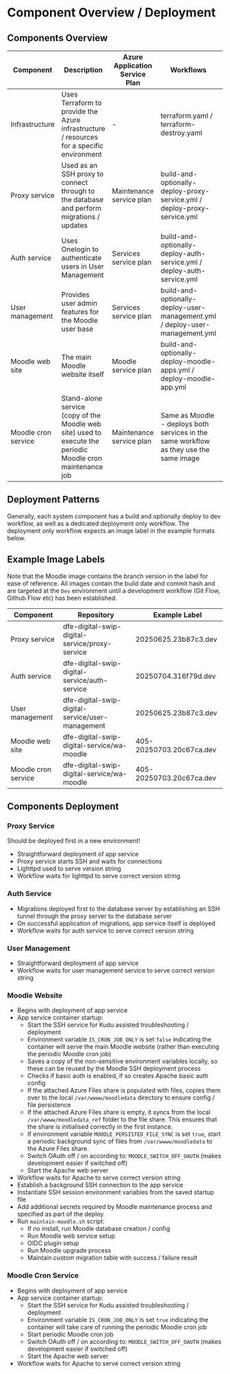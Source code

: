 # Component Overview / Deployment

## Components Overview

| Component | Description | Azure Application Service Plan | Workflows | Workflows |
| -------- | ------- | --------- | ------- | ------ |
| Infrastructure | Uses Terraform to provide the Azure infrastructure / resources for a specific environment | - | terraform.yaml / terraform-destroy.yaml |
| Proxy service | Used as an SSH proxy to connect through to the database and perform migrations / updates | Maintenance service plan | build-and-optionally-deploy-proxy-service.yml / deploy-proxy-service.yml |
| Auth service | Uses Onelogin to authenticate users in User Management | Services service plan | build-and-optionally-deploy-auth-service.yml / deploy-auth-service.yml |
| User management | Provides user admin features for the Moodle user base | Services service plan | build-and-optionally-deploy-user-management.yml / deploy-user-management.yml |
| Moodle web site | The main Moodle website itself | Moodle service plan | build-and-optionally-deploy-moodle-apps.yml / deploy-moodle-app.yml |
| Moodle cron service | Stand-alone service (copy of the Moodle web site) used to execute the periodic Moodle cron maintenance job | Maintenance service plan | Same as Moodle - deploys both services in the same workflow as they use the same image |

## Deployment Patterns

Generally, each system component has a build and optionally deploy to dev workflow, as well as a dedicated deployment only workflow. The deployment only workflow expects an image label in the example formats below.

## Example Image Labels

Note that the Moodle image contains the branch version in the label for ease of reference. All images contain the build date and commit hash and are targeted at the `Dev` environment until a development workflow (Git Flow, Github Flow etc) has been established. 

| Component | Repository | Example Label |
| -------- | ------- | --------- |
| Proxy service | dfe-digital-swip-digital-service/proxy-service | 20250625.23b87c3.dev |
| Auth service | dfe-digital-swip-digital-service/auth-service | 20250704.316f79d.dev | 
| User management | dfe-digital-swip-digital-service/user-management | 20250625.23b87c3.dev |
| Moodle web site | dfe-digital-swip-digital-service/wa-moodle | 405-20250703.20c67ca.dev |
| Moodle cron service | dfe-digital-swip-digital-service/wa-moodle | 405-20250703.20c67ca.dev |

## Components Deployment

### Proxy Service

Should be deployed first in a new environment!

- Straightforward deployment of app service
- Proxy service starts SSH and waits for connections
- Lighttpd used to serve version string
- Workflow waits for lighttpd to serve correct version string

### Auth Service

- Migrations deployed first to the database server by establishing an SSH tunnel through the proxy server to the database server
- On successful application of migrations, app service itself is deployed
- Workflow waits for auth service to serve correct version string

### User Management

- Straightforward deployment of app service
- Workflow waits for user management service to serve correct version string

### Moodle Website

- Begins with deployment of app service
- App service container startup:
  - Start the SSH service for Kudu assisted troubleshooting / deployment
  - Environment variable `IS_CRON_JOB_ONLY` is set `false` indicating the container will serve the main Moodle website (rather than executing the periodic Moodle cron job)
  - Saves a copy of the non-sensitive environment variables locally, so these can be reused by the Moodle SSH deployment process
  - Checks if basic auth is enabled, if so creates Apache basic auth config
  - If the attached Azure Files share is populated with files, copies them over to the local `/var/wwww/moodledata` directory to ensure config / file persistence
  - If the attached Azure Files share is empty, it syncs from the local `/var/wwww/moodledata_ref` folder to the file share. This ensures that the share is initialised correctly in the first instance.
  - If environment variable `MOODLE_PERSISTED_FILE_SYNC` is set `true`, start a periodic background sync of files from `/var/wwww/moodledata` to the Azure Files share.
  - Switch OAuth off / on according to: `MOODLE_SWITCH_OFF_OAUTH` (makes development easier if switched off) 
  - Start the Apache web server
- Workflow waits for Apache to serve correct version string
- Establish a background SSH connection to the app service
- Instantiate SSH session environment variables from the saved startup file
- Add additional secrets required by Moodle maintenance process and specified as part of the deploy
- Run `maintain-moodle.sh` script:
  - If no install, run Moodle database creation / config
  - Run Moodle web service setup
  - OIDC plugin setup
  - Run Moodle upgrade process
  - Maintain custom migration table with success / failure result

### Moodle Cron Service

- Begins with deployment of app service
- App service container startup:
  - Start the SSH service for Kudu assisted troubleshooting / deployment
  - Environment variable `IS_CRON_JOB_ONLY` is set `true` indicating the container will take care of running the periodic Moodle cron job
  - Start periodic Moodle cron job
  - Switch OAuth off / on according to: `MOODLE_SWITCH_OFF_OAUTH` (makes development easier if switched off) 
  - Start the Apache web server
- Workflow waits for Apache to serve correct version string
